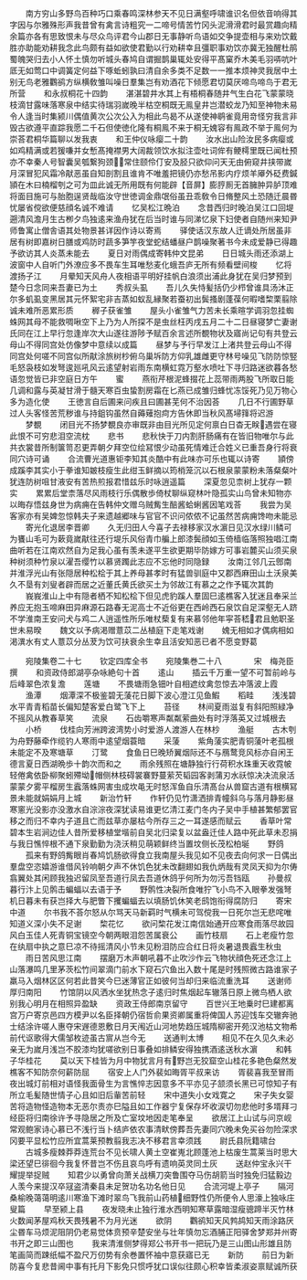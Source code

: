 <!-- { "loadSidebar": true } -->
　　南方穷山多野鸟百种巧口乘春鸣深林参天不见日满壑呼啸谁识名但依音响得其字因与尔雅殊形声我昔曾有禽言诗粗究一二啼号情苦竹冈头泥滑滑君时最赏趣向精余篇亦各有思致恨未与尽众鸟评君今山郡日无事静听鸟语如交争提壶相与来劝饮戴胜亦助能劝耕我念此鸟颇有益如欲使君勤以行劝耕幸且彊职事劝饮亦冀无独醒杜鹃蜀魄哭归去小人怀土慎勿听城头春鸠自谓掘鹊巢辄处安得平髙窠乔木美毛羽哢吭叶厎无如莺口中调簧定何益下啄蚯蚓孰曰清自余多类不足数一一推本烦神灵我居中土别无鸟老雅鸜鹆方纵横敎雏叫噪日羣集岂有劝酒花下倾愿君切莫厌啼鸟啼鸟于君无所营
　　和永叔桐花十四韵
　　湛湛碧井水其上有梧桐春随井气生白花飞蒙蒙晓枝滴甘露味落寒泉中结实待瑞羽嵗晚半枯空桐既无鳯皇井岂潜蛟龙乃知至神物未易令人逢当时集颍川偶值黄次公次公入为相此鸟曷不从遂使神鹖雀竟用竒怪穷我言非毁古欲遵平直踪我愿二千石但使徳化隆有桐鳯不来于桐无媿容有鳯政不举于鳯何为崇荅君桐华篇聊以发我衷
　　和王仲仪咏瘿二十韵
　　汝水出山险汝民多病瘿或如鸡精满或若猨嗛并女慙髙掩襟男大阔裁领饮水拟注壶吐词侔有鲠樗里既已闻杜预亦不幸秦人号智囊吴瓠繋狗颈常住颐伶仃安及胫只欲仰问天无由俯窥井挟带嵗月深冒犯风霜冷猒恶虽自知剖割且谁肯不唯羞把镜仍亦愁吊影内疗烦羊厣外砭费鍼頴在木曰楠榴刳之可为皿此诚无所用既有何能辟【音屏】膨脝厠无首臃肿异胪顶难将面目施可与胎胞逞贤哉临汝守世徳调金鼎氓俗虽丑乖敎令日脩整风土恐随迁晨昬忧屡省傥欲便慈顔名诚不难请
　　忆吴松江晩泊
　　念昔西归时晚泊吴江口回堤遡清风澹月生古栁夕鸟独逺来渔舟犹在后当时谁与同涕忆泉下妇使者自随州来知尹师鲁寓止僧舎语其处物景甚详因作诗以寄焉
　　驿使话汉东故人迁谪处所居虽非居有树即嘉树日膳或鸡防时蔬多笋竽夜堂蛇结蟠昼户鹊噪聚著书今未成爱静已得趣予欲访其人炎蒸未能去
　　夏日对雨偶成寄韩仲文昆弟
　　日日城头雨还添湖上波窗中人自听门外潦应多不畏车生耳唯愁麦化蛾吾庐无所有频看壁间梭
　　忆将渡扬子江
　　月晕知天风舟人夜相语平明好挂帆白浪须出浦此身犹在吴归梦预到楚今日念同来吾妻已为土
　　秀叔头虱
　　吾儿久失恃髪括仍少栉曾谁具汤沐正尔多虮虱变黑居其元怀絮宅非吉蒸如蚁乱縁聚若蚕初出鬓搔剧蓬葆何暇嗜棃栗翦除诚未难所恶累形质
　　稺子获雀雏
　　屋头小雀雏气力苦未长乘暄学调羽忽挂蜘蛛网其母不能救啁啾空下上乃为人所探不是虫丝枉丙戌五月二十二日昼寝梦亡妻谢氏同在江上早行忽逢岸次大山遂往游陟予赋百余言述所覩物状及寤尚记句有共登云母山不得同宫处仿像梦中意续以成篇
　　昼梦与予行早发江上渚共登云母山不得同宫处何嗟不同宫似所猒涂旅树杪俯乌巢坼防方仰乳雄雌更守林号噪见飞防防惊竪毛怒袅枝如发弩逡廵吼风云逺望射岩雨东南横虹霓万壑水喷吐下寻归路迷欲暮各愁语忽觉皆已非空庭日方午
　　蜜
　　燕衔芹根泥蜂掇花上蕊带雨两股飞所取日能几调和露与英凝甘滑于髓天寒百虫蛰割房霜在匕燕已成雏归蜂忧冻馁死乃见万物心多为造化使
　　王徳言自后圃来问疾且曰圃甚芜何不治因荅
　　几日不行圃野草过人头客怪苦荒秽谁与持鉏钩虽然自薅薙抱疴方告休即当秋风髙埽箨将迟游
　　梦覩
　　闭目光不扬梦覩良亦审既非由目光所见定何禀白日杳无眹遇尝在寝此恨不可穷悲泪空流枕
　　悲书
　　悲秋快于刀内割肝肠痛有在皆旧物唯尔与此共衣裳昔所制箧笥忍更弄朝夕拜空位绘冩恨少动虽死情难迁合姓义已重吾身行将衰同穴诗可诵
　　合流曹光道惠钜李知其炎酷中有此味亦可乐也辄以诗寄
　　頴傍成蹊李其实小于拳谁知皴枝瘦生此绀玉鲜摘以筠梢笼沉以石根泉蒙蒙粉未落粲粲叶犹连防树咀甘液安有苦热煎报君惜兹乐时咏逍遥篇
　　深夏忽见柰树上犹存一颗实
　　累累后堂柰落尽风雨枝行乐偶散歩倚杖聊纵窥林叶隐孤实山鸟曾未知物亦以晦存悟兹身世为病痈在告韩仲文赠乌贼觜生醅酱蛤蜊酱因笔戏荅
　　我尝为吴客家亦有吴婢忽惊韩夫子来遗越郷味与官官不识问侬侬不记虽然苦病痈馋吻未能忌
　　寄光化退居李晋卿
　　久无归田人今喜子去禄移家汉水濵日见汉水绿川鳞可为饔山毛可为蔌竟嵗猒往还行堤乐风俗青巾艑上郎漆鬓顔如玉倚樯临落照独唱江南曲听若在江南欢然自为足我心虽有羡未遂平生欲更期毕防嫁方可事岩麓买山须买泉种树须种竹泉以濯吾缨竹以慕贤躅此志应不忘他时同隐録
　　汝南江邻几云鄎南并淮浮光山有张隠居种松桧于其上养母甚孝时有猛兽驯庭中又郡西麻田山土沃泉美久不垦有刘叟者辟而居之近董氏黄氏欲买土为邻故江有慕之之作予辄次其韵
　　峩峩淮山上中有隠者栖不知松桧下但见虎豹蹊人羣固巳逺樵客入犹迷且奉采兰养应无抱玉啼麻田异麻源石路春无泥高士不近俗更在西岭西石泉饮自足深壑无人跻不学淮南王安问犬与鸡二人逍遥性所乐唯杖蔾复有来慕邻他年寜荅嵇君且勉职圣世未易暌
　　魏文以予病渇赠薏苡二丛植庭下走笔戏谢
　　媿无相如才偶病相如渇潩水有丈人薏苡分丛茇为饮可扶衰余生幸且活安知恶已者不愿变野葛









　　宛陵集卷二十七
　　钦定四库全书
　　宛陵集巻二十八　　　　宋　梅尧臣　撰
　　和资政侍郎湖亭杂咏絶句十首
　　逺山
　　插云千万重一望不可暂前岭与后峰翠色浓复澹
　　莲塘
　　不畏塘雨急钿叶自相遮纹禽忽惊去冲落波上霞
　　渔潭
　　烟潭深不极鉴碧无蔆花日脚下波心澄江见鱼鰕
　　稻畦
　　浅浅碧水平青青稻苗长偏知楚客爱白鹭飞下上
　　苔径
　　林间夏雨滋复有斜阳照緑净不摇风从教春草笑
　　流泉
　　石齿嚼寒声粼粼萦曲处有时浮落英又过城根去
　　小桥
　　伐桂向芳洲跨波湾势小时爱游人渡游人在林杪
　　渔艇
　　古木刳为舟野藤牵作缆钓人寒雨中逺望烟蓑暗
　　采蔆
　　紫角蔆实肥青铜蔆叶老孤根未能定不及寒塘草
　　汀鹭
　　食鱼日巳晚矫翼烟际还不与鴈鹜竞风标亦自闲王德言夏日西湖晩歩十韵次而和之
　　雨余残照在塘静独行行荷积水珠重天收霓帔轻倦禽依卧柳聚蚓殢坳帽侧林枝碍裳褰野蔓萦芡韬园客剥蒲刃水祅惊决决流泉活蒙蒙夕雾平榴房生蠧落蛛网害虫成坎黾无时怒浑鱼自乐清髙台从兽窟古道有根横冩景未能就娟娟月上城
　　新治竹轩
　　作轩仍见竹潇洒排青幢斜乌与落月静影昼寒窻光没影亦没激水自淙淙夜深犹读易谁更忆清江麦门冬内子吴中手植甚繁郁罢官移之而归不幸内子道且亡而兹草亦屡枯今所存三之一耳遂感而赋云
　　香草叶常碧本生岩涧边佳人昔所爱移植堂堦前自吴北归梁复以盆盎迁佳人路中死此草未忍捐与我日憔悴根不通下泉勤勤为浇沃稍见萌颖鲜终当置坟侧长茂松柏埏
　　野鸽
　　孤来有野鸽觜眼肖春鸠饥肠欲得食立我南屋头我见如不见夜去向何求一日偶出羣盘空恣嬉游谁借风铃响朝夕声不休饥色犹未改翻翅如我仇炳哉有灵凤天抑为尔俦翕翼处其闲顾我独迟留凤至吾道行凤去吾道休鸽乎何所为勿污吾铛瓯
　　孙曼叔暮行汴上见鹘击蝙蝠以去语于予
　　野鹘性决裂所食唯狞飞小鸟不入眼拳发强弩机日暮未有获岂择大与肥瞥下攫蝙蝠去以填肠饥休笑老鸱饱衔得腐防归
　　寄宋中道
　　尔书我不荅尔怒从尔骂天马新羁时气横未可驾傥我一日死尔岂无悲咤唯知道义深小失不足谢
　　棃花忆
　　欲问棃花发江南信始通开应寒食雨落尽故园风白玉佳人死青铜宝镜空今朝两眼泪怨苦属衰公
　　画竹枝扇
　　石上老瘦竹忽在纨扇中执之意巳凉不待摇清风小节未见粉泪防应合红日将炎暑退畏蠧生秋虫
　　雨日苦风思江南
　　摆磨万木声朝吼暮不止吹沙作云飞物状顔色死还念江上山落瀑鸣几里茅茨松竹间翠滴门前水下窥石穴鱼出入数十尾是时残照微古路谁家子羸马入烟林区区何若此昔笑今巳迷薄官正如彼何当却归来临流重洗耳
　　送谢师厚归南阳
　　竹馆阴以风洒水坐犹热念子逺归时焦烟起车辙落日原上微鸟栖人欲别我心明月在相照异盈缺
　　资政王侍郎南京留守
　　百世兴王地乗时巳建都离宫万户寄京邑四方模尹以名臣择朝仍宿哲俞果资卿属重将俾国人苏迎饯车交辙奔驰士结涂许嗟人惠夺宋遟德恩敷日月天闱近山河地势趋压城隋柳密开苑汉池枯文物希前代讴歌得大儒邹枚迹虽古賔从岂今无
　　送通判太博
　　相见不在久见久未必亲无为嵗月浅岂不胶漆均犹嗟欲别日事叠如排鳞安得独携酒逺送秋水濵
　　和韩子华桂花
　　莫以天下桂皆为月中物犹言月有野岂无狡窟空山桂花多艳色粲然发樵客不知防奈何薪防屈
　　宿安上人门外裴如晦胥平叔来访
　　胥裴喜我至冒雨夜出城灯前相对语怪我面骨生为言憔悴志因意多不平亦见子颔须长黑已可惊知子有所立毛髪随世情子心且如旧后軰苦前轻
　　宋中道失小女戏寛之
　　宋子失女婴苦将造物怪造物本无恶尔责亦巳隘且如工作器宁复保存坏收涙切勿悲他时多壻拜刁经臣将归南徐许予寻隐居之所及亡室坟地因走笔奉呈
　　欲居江上山试与问京岘常观鲍家诗心慕已不浅行当卜结庐依农事清畎傍葬吾先妻同穴晚未免买谷勿险深求冈要平显松竹应所宜蒿莱预教翦我志决不移君言幸须践
　　尉氏县阮籍啸台
　　古城多瘦棘莽莽连荒台不见长啸人黄土空崔嵬北顾蓬池上枯废生蒿莱当时思大梁还望巳徘徊今我复怀昔岂不伤且哀鸟呼有遗响英灵同土灰
　　送赵仲宝永兴干耀提举捉贼
　　知君少以勇曾向萧关战横刀突鲁围夺马伤胡箭当时独免归猛毅边人羡今来提汉卒冦盗清秦县未足贺功名功名他日见
　　合流河堤上亭子
　　隔河桑榆晚蔼蔼明逺川寒渔下滩时翠鸟飞我前山药植细野性仍所便令人思濠上独咏庄叟篇
　　早至颍上县
　　夜发晓未止独行淮水西明知寒草露暗湿瘦骢蹄半灭竹林火数闻茅屋鸡秋天畏残暑不为月光迷
　　欲阴
　　鸜鹆知天风鹁鸪知天雨涂路厌尘昬车马烦泥阻阴仍老易觉体贲预辛楚安坐与壮年慎勿忘酒脯正阳驿舍梦郑并州寄书开之即三山图也
　　我来清淮侧梦得郑公书开书一把玩乃是三山图山形雄且防笔画简而踈纸幅不盈尺万仞势有余巻置怀袖中意获寤已无
　　新防
　　前日为新防喜今复悲昔阃中事有托月下影免只惯呼犹口误似往颇心积幸皆柔淑姿禀赋诚所获
